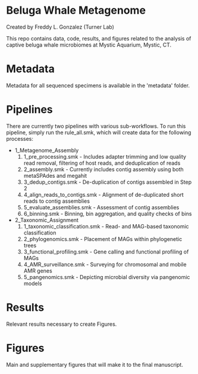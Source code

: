 # Beluga Whale Metagenome

Created by Freddy L. Gonzalez (Turner Lab)

This repo contains data, code, results, and figures related to the analysis of captive beluga whale microbiomes at Mystic Aquarium, Mystic, CT. 

# Metadata

Metadata for all sequenced specimens is available in the 'metadata' folder.

# Pipelines

There are currently two pipelines with various sub-workflows. To run this pipeline, simply run the rule_all.smk, which will create data for the following processes:

- 1_Metagenome_Assembly
    1. 1_pre_processing.smk - Includes adapter trimming and low quality read removal, filtering of host reads, and deduplication of reads
    2. 2_assembly.smk - Currently includes contig assembly using both metaSPAdes and megahit
    3. 3_dedup_contigs.smk - De-duplication of contigs assembled in Step 2
    4. 4_align_reads_to_contigs.smk - Alignment of de-duplicated short reads to contig assemblies
    5. 5_evaluate_assemblies.smk - Assessment of contig assemblies
    6. 6_binning.smk - Binning, bin aggregation, and quality checks of bins
- 2_Taxonomic_Assignment
    1. 1_taxonomic_classification.smk - Read- and MAG-based taxonomic classification
    2. 2_phylogenomics.smk - Placement of MAGs within phylogenetic trees
    3. 3_functional_profiling.smk - Gene calling and functional profiling of MAGs
    4. 4_AMR_surveillance.smk - Surveying for chromosomal and mobile AMR genes
    5. 5_pangenomics.smk - Depicting microbial diversity via pangenomic models

# Results

Relevant results necessary to create Figures. 

# Figures

Main and supplementary figures that will make it to the final manuscript.